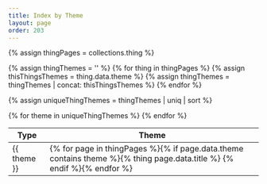 ```yaml
---
title: Index by Theme
layout: page
order: 203
---
```


{% assign thingPages = collections.thing %}

{% assign thingThemes = '' %}
{% for thing in thingPages %}
{% assign thisThingsThemes = thing.data.theme %}
{% assign thingThemes = thingThemes | concat: thisThingsThemes %}
{% endfor %}

{% assign uniqueThingThemes = thingThemes | uniq | sort %}

<table class="taxonomy-table" id="index-by-theme">
  <thead class="visually-hidden">
    <tr><th>Type</th><th>Theme</th>
  </thead>
  <tbody>
{% for theme in uniqueThingThemes %}
<tr>
<td>{{ theme }}</td>
<td>{% for page in thingPages %}{% if page.data.theme contains theme %}{% thing page.data.title %} {% endif %}{% endfor %}</td>
</tr>
{% endfor %}
<tbody>
</table>